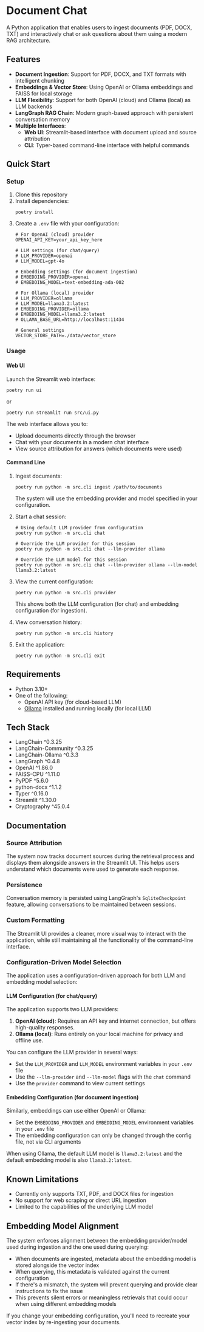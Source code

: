# Document Chat

A Python application that enables users to ingest documents (PDF, DOCX, TXT) and interactively chat or ask questions about them using a modern RAG architecture.

## Features

- **Document Ingestion**: Support for PDF, DOCX, and TXT formats with intelligent chunking
- **Embeddings & Vector Store**: Using OpenAI or Ollama embeddings and FAISS for local storage
- **LLM Flexibility**: Support for both OpenAI (cloud) and Ollama (local) as LLM backends
- **LangGraph RAG Chain**: Modern graph-based approach with persistent conversation memory
- **Multiple Interfaces**:
  - **Web UI**: Streamlit-based interface with document upload and source attribution
  - **CLI**: Typer-based command-line interface with helpful commands

## Quick Start

### Setup

1. Clone this repository
2. Install dependencies:
   ```
   poetry install
   ```
3. Create a `.env` file with your configuration:
   ```
   # For OpenAI (cloud) provider
   OPENAI_API_KEY=your_api_key_here
   
   # LLM settings (for chat/query)
   # LLM_PROVIDER=openai
   # LLM_MODEL=gpt-4o
   
   # Embedding settings (for document ingestion)
   # EMBEDDING_PROVIDER=openai
   # EMBEDDING_MODEL=text-embedding-ada-002
   
   # For Ollama (local) provider
   # LLM_PROVIDER=ollama
   # LLM_MODEL=llama3.2:latest
   # EMBEDDING_PROVIDER=ollama
   # EMBEDDING_MODEL=llama3.2:latest
   # OLLAMA_BASE_URL=http://localhost:11434
   
   # General settings
   VECTOR_STORE_PATH=./data/vector_store
   ```

### Usage

#### Web UI

Launch the Streamlit web interface:
```
poetry run ui
```
or
```
poetry run streamlit run src/ui.py
```

The web interface allows you to:
- Upload documents directly through the browser
- Chat with your documents in a modern chat interface
- View source attribution for answers (which documents were used)

#### Command Line

1. Ingest documents:
   ```
   poetry run python -m src.cli ingest /path/to/documents
   ```
   
   The system will use the embedding provider and model specified in your configuration.

2. Start a chat session:
   ```
   # Using default LLM provider from configuration
   poetry run python -m src.cli chat
   
   # Override the LLM provider for this session
   poetry run python -m src.cli chat --llm-provider ollama
   
   # Override the LLM model for this session
   poetry run python -m src.cli chat --llm-provider ollama --llm-model llama3.2:latest
   ```

3. View the current configuration:
   ```
   poetry run python -m src.cli provider
   ```
   
   This shows both the LLM configuration (for chat) and embedding configuration (for ingestion).

4. View conversation history:
   ```
   poetry run python -m src.cli history
   ```

5. Exit the application:
   ```
   poetry run python -m src.cli exit
   ```

## Requirements

- Python 3.10+
- One of the following:
  - OpenAI API key (for cloud-based LLM)
  - [Ollama](https://ollama.com/) installed and running locally (for local LLM)

## Tech Stack

- LangChain ^0.3.25
- LangChain-Community ^0.3.25
- LangChain-Ollama ^0.3.3
- LangGraph ^0.4.8
- OpenAI ^1.86.0
- FAISS-CPU ^1.11.0
- PyPDF ^5.6.0
- python-docx ^1.1.2
- Typer ^0.16.0
- Streamlit ^1.30.0
- Cryptography ^45.0.4

## Documentation

### Source Attribution

The system now tracks document sources during the retrieval process and displays them alongside answers in the Streamlit UI. This helps users understand which documents were used to generate each response.

### Persistence

Conversation memory is persisted using LangGraph's `SqliteCheckpoint` feature, allowing conversations to be maintained between sessions.

### Custom Formatting

The Streamlit UI provides a cleaner, more visual way to interact with the application, while still maintaining all the functionality of the command-line interface.

### Configuration-Driven Model Selection

The application uses a configuration-driven approach for both LLM and embedding model selection:

#### LLM Configuration (for chat/query)

The application supports two LLM providers:

1. **OpenAI (cloud)**: Requires an API key and internet connection, but offers high-quality responses.
2. **Ollama (local)**: Runs entirely on your local machine for privacy and offline use.

You can configure the LLM provider in several ways:

- Set the `LLM_PROVIDER` and `LLM_MODEL` environment variables in your `.env` file
- Use the `--llm-provider` and `--llm-model` flags with the `chat` command
- Use the `provider` command to view current settings

#### Embedding Configuration (for document ingestion)

Similarly, embeddings can use either OpenAI or Ollama:

- Set the `EMBEDDING_PROVIDER` and `EMBEDDING_MODEL` environment variables in your `.env` file
- The embedding configuration can only be changed through the config file, not via CLI arguments

When using Ollama, the default LLM model is `llama3.2:latest` and the default embedding model is also `llama3.2:latest`.

## Known Limitations

- Currently only supports TXT, PDF, and DOCX files for ingestion
- No support for web scraping or direct URL ingestion
- Limited to the capabilities of the underlying LLM model

## Embedding Model Alignment

The system enforces alignment between the embedding provider/model used during ingestion and the one used during querying:

- When documents are ingested, metadata about the embedding model is stored alongside the vector index
- When querying, this metadata is validated against the current configuration
- If there's a mismatch, the system will prevent querying and provide clear instructions to fix the issue
- This prevents silent errors or meaningless retrievals that could occur when using different embedding models

If you change your embedding configuration, you'll need to recreate your vector index by re-ingesting your documents.
